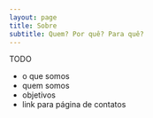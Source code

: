 ```yaml
---
layout: page
title: Sobre
subtitle: Quem? Por quê? Para quê?
---
```


TODO
- o que somos
- quem somos
- objetivos
- link para página de contatos
